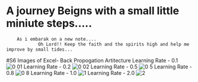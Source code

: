 # A journey Beigns with a small little miniute steps..... 
        As i embarak on a new note.... 
                Oh Lord!! Keep the faith and the spirits high and help me improve by small tides...
#S6 Images of Excel- Back Propogation Artitecture 
         Learning Rate - 0.1
        ![0 01](https://github.com/padmanabh275/ERA1/assets/44230428/39fa5a3d-b1d4-4dbd-ac69-d19ac823402e)
        Learning Rate - 0.2
![0 02](https://github.com/padmanabh275/ERA1/assets/44230428/b23b617e-1a20-4256-a4f9-b806a927d154)
        Learning Rate - 0.5
![0 5](https://github.com/padmanabh275/ERA1/assets/44230428/8fcfb9f9-947a-4de7-abe4-e8a15e81569e)
        Learning Rate - 0.8
![0 8](https://github.com/padmanabh275/ERA1/assets/44230428/23490af4-4352-401d-a0f1-4442edb80a41)
        Learning Rate - 1.0
![1](https://github.com/padmanabh275/ERA1/assets/44230428/21f0cea3-6147-4d02-a21c-96b2f35eb853)
        Learning Rate - 2.0
![2](https://github.com/padmanabh275/ERA1/assets/44230428/2c93242a-9753-4e52-a9a3-114e58f825ca)

